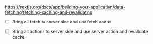 https://nextjs.org/docs/app/building-your-application/data-fetching/fetching-caching-and-revalidating

- [ ] Bring all fetch to server side and use fetch cache

- [ ] Bring all actions to server side and use server action and revalidate cache